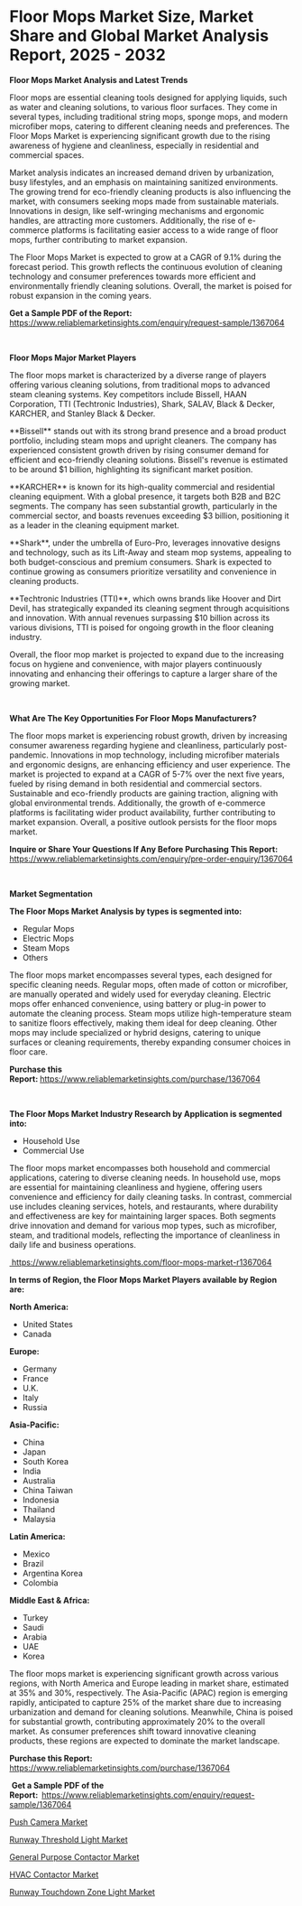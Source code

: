 <p><h1>Floor Mops Market Size, Market Share and Global Market Analysis Report, 2025 - 2032</h1></p><p><strong>Floor Mops Market Analysis and Latest Trends</strong></p>
<p><p>Floor mops are essential cleaning tools designed for applying liquids, such as water and cleaning solutions, to various floor surfaces. They come in several types, including traditional string mops, sponge mops, and modern microfiber mops, catering to different cleaning needs and preferences. The Floor Mops Market is experiencing significant growth due to the rising awareness of hygiene and cleanliness, especially in residential and commercial spaces.</p><p>Market analysis indicates an increased demand driven by urbanization, busy lifestyles, and an emphasis on maintaining sanitized environments. The growing trend for eco-friendly cleaning products is also influencing the market, with consumers seeking mops made from sustainable materials. Innovations in design, like self-wringing mechanisms and ergonomic handles, are attracting more customers. Additionally, the rise of e-commerce platforms is facilitating easier access to a wide range of floor mops, further contributing to market expansion.</p><p>The Floor Mops Market is expected to grow at a CAGR of 9.1% during the forecast period. This growth reflects the continuous evolution of cleaning technology and consumer preferences towards more efficient and environmentally friendly cleaning solutions. Overall, the market is poised for robust expansion in the coming years.</p></p>
<p><strong>Get a Sample PDF of the Report:&nbsp;</strong> <a href="https://www.reliablemarketinsights.com/enquiry/request-sample/1367064?utm_campaign=3277&utm_medium=2&utm_source=Github&utm_content=ia&utm_term=22032025&utm_id=floor-mops">https://www.reliablemarketinsights.com/enquiry/request-sample/1367064</a></p>
<p>&nbsp;</p>
<p><strong>Floor Mops Major Market Players</strong></p>
<p><p>The floor mops market is characterized by a diverse range of players offering various cleaning solutions, from traditional mops to advanced steam cleaning systems. Key competitors include Bissell, HAAN Corporation, TTI (Techtronic Industries), Shark, SALAV, Black & Decker, KARCHER, and Stanley Black & Decker.</p><p>**Bissell** stands out with its strong brand presence and a broad product portfolio, including steam mops and upright cleaners. The company has experienced consistent growth driven by rising consumer demand for efficient and eco-friendly cleaning solutions. Bissell's revenue is estimated to be around $1 billion, highlighting its significant market position.</p><p>**KARCHER** is known for its high-quality commercial and residential cleaning equipment. With a global presence, it targets both B2B and B2C segments. The company has seen substantial growth, particularly in the commercial sector, and boasts revenues exceeding $3 billion, positioning it as a leader in the cleaning equipment market.</p><p>**Shark**, under the umbrella of Euro-Pro, leverages innovative designs and technology, such as its Lift-Away and steam mop systems, appealing to both budget-conscious and premium consumers. Shark is expected to continue growing as consumers prioritize versatility and convenience in cleaning products.</p><p>**Techtronic Industries (TTI)**, which owns brands like Hoover and Dirt Devil, has strategically expanded its cleaning segment through acquisitions and innovation. With annual revenues surpassing $10 billion across its various divisions, TTI is poised for ongoing growth in the floor cleaning industry.</p><p>Overall, the floor mop market is projected to expand due to the increasing focus on hygiene and convenience, with major players continuously innovating and enhancing their offerings to capture a larger share of the growing market.</p></p>
<p>&nbsp;</p>
<p><strong>What Are The Key Opportunities For Floor Mops Manufacturers?</strong></p>
<p><p>The floor mops market is experiencing robust growth, driven by increasing consumer awareness regarding hygiene and cleanliness, particularly post-pandemic. Innovations in mop technology, including microfiber materials and ergonomic designs, are enhancing efficiency and user experience. The market is projected to expand at a CAGR of 5-7% over the next five years, fueled by rising demand in both residential and commercial sectors. Sustainable and eco-friendly products are gaining traction, aligning with global environmental trends. Additionally, the growth of e-commerce platforms is facilitating wider product availability, further contributing to market expansion. Overall, a positive outlook persists for the floor mops market.</p></p>
<p><strong>Inquire or Share Your Questions If Any Before Purchasing This Report:</strong> <a href="https://www.reliablemarketinsights.com/enquiry/pre-order-enquiry/1367064?utm_campaign=3277&utm_medium=2&utm_source=Github&utm_content=ia&utm_term=22032025&utm_id=floor-mops">https://www.reliablemarketinsights.com/enquiry/pre-order-enquiry/1367064</a></p>
<p>&nbsp;</p>
<p><strong>Market Segmentation</strong></p>
<p><strong>The Floor Mops Market Analysis by types is segmented into:</strong></p>
<p><ul><li>Regular Mops</li><li>Electric Mops</li><li>Steam Mops</li><li>Others</li></ul></p>
<p><p>The floor mops market encompasses several types, each designed for specific cleaning needs. Regular mops, often made of cotton or microfiber, are manually operated and widely used for everyday cleaning. Electric mops offer enhanced convenience, using battery or plug-in power to automate the cleaning process. Steam mops utilize high-temperature steam to sanitize floors effectively, making them ideal for deep cleaning. Other mops may include specialized or hybrid designs, catering to unique surfaces or cleaning requirements, thereby expanding consumer choices in floor care.</p></p>
<p><strong>Purchase this Report:&nbsp;</strong><a href="https://www.reliablemarketinsights.com/purchase/1367064?utm_campaign=3277&utm_medium=2&utm_source=Github&utm_content=ia&utm_term=22032025&utm_id=floor-mops">https://www.reliablemarketinsights.com/purchase/1367064</a></p>
<p>&nbsp;</p>
<p><strong>The Floor Mops Market Industry Research by Application is segmented into:</strong></p>
<p><ul><li>Household Use</li><li>Commercial Use</li></ul></p>
<p><p>The floor mops market encompasses both household and commercial applications, catering to diverse cleaning needs. In household use, mops are essential for maintaining cleanliness and hygiene, offering users convenience and efficiency for daily cleaning tasks. In contrast, commercial use includes cleaning services, hotels, and restaurants, where durability and effectiveness are key for maintaining larger spaces. Both segments drive innovation and demand for various mop types, such as microfiber, steam, and traditional models, reflecting the importance of cleanliness in daily life and business operations.</p></p>
<p><a href="https://www.reliablemarketinsights.com/floor-mops-market-r1367064?utm_campaign=3277&utm_medium=2&utm_source=Github&utm_content=ia&utm_term=22032025&utm_id=floor-mops">&nbsp;https://www.reliablemarketinsights.com/floor-mops-market-r1367064</a></p>
<p><strong>In terms of Region, the Floor Mops Market Players available by Region are:</strong></p>
<p>
    <p> <strong> North America: </strong>
        <ul>
            <li>United States</li>
            <li>Canada</li>
        </ul>
        </p> 
    <p> <strong> Europe: </strong>
        <ul>
            <li>Germany</li>
            <li>France</li>
            <li>U.K.</li>
            <li>Italy</li>
            <li>Russia</li>
        </ul>
        </p> 
    <p> <strong> Asia-Pacific: </strong>
        <ul>
            <li>China</li>
            <li>Japan</li>
            <li>South Korea</li>
            <li>India</li>
            <li>Australia</li>
            <li>China Taiwan</li>
            <li>Indonesia</li>
            <li>Thailand</li>
            <li>Malaysia</li>
        </ul>
        </p> 
    <p> <strong> Latin America: </strong>
        <ul>
            <li>Mexico</li>
            <li>Brazil</li>
            <li>Argentina Korea</li>
            <li>Colombia</li>
        </ul>
        </p> 
    <p> <strong> Middle East & Africa: </strong>
        <ul>
            <li>Turkey</li>
            <li>Saudi</li>
            <li>Arabia</li>
            <li>UAE</li>
            <li>Korea</li>
        </ul>
    </p>
    </p>
<p><p>The floor mops market is experiencing significant growth across various regions, with North America and Europe leading in market share, estimated at 35% and 30%, respectively. The Asia-Pacific (APAC) region is emerging rapidly, anticipated to capture 25% of the market share due to increasing urbanization and demand for cleaning solutions. Meanwhile, China is poised for substantial growth, contributing approximately 20% to the overall market. As consumer preferences shift toward innovative cleaning products, these regions are expected to dominate the market landscape.</p></p>
<p><strong>Purchase this Report: </strong><a href="https://www.reliablemarketinsights.com/purchase/1367064?utm_campaign=3277&utm_medium=2&utm_source=Github&utm_content=ia&utm_term=22032025&utm_id=floor-mops">https://www.reliablemarketinsights.com/purchase/1367064</a></p>
<p>&nbsp;<strong>Get a Sample PDF of the Report:&nbsp;&nbsp;</strong><a href="https://www.reliablemarketinsights.com/enquiry/request-sample/1367064?utm_campaign=3277&utm_medium=2&utm_source=Github&utm_content=ia&utm_term=22032025&utm_id=floor-mops">https://www.reliablemarketinsights.com/enquiry/request-sample/1367064</a></p>
<p><strong></strong></p>
<p><p><a href="https://www.linkedin.com/pulse/market-research-report-growth-push-camera-64-cagr-from-gzk3f?utm_campaign=3277&utm_medium=2&utm_source=Github&utm_content=ia&utm_term=22032025&utm_id=floor-mops">Push Camera Market</a></p><p><a href="https://www.linkedin.com/pulse/market-examination-report-runway-threshold-light-growth-ohisf?utm_campaign=3277&utm_medium=2&utm_source=Github&utm_content=ia&utm_term=22032025&utm_id=floor-mops">Runway Threshold Light Market</a></p><p><a href="https://www.linkedin.com/pulse/general-purpose-contactor-market-research-report-analyzing-growth-68qwf?utm_campaign=3277&utm_medium=2&utm_source=Github&utm_content=ia&utm_term=22032025&utm_id=floor-mops">General Purpose Contactor Market</a></p><p><a href="https://www.linkedin.com/pulse/global-hvac-contactor-market-research-2025-2032-technology-jssdf?utm_campaign=3277&utm_medium=2&utm_source=Github&utm_content=ia&utm_term=22032025&utm_id=floor-mops">HVAC Contactor Market</a></p><p><a href="https://www.linkedin.com/pulse/runway-touchdown-zone-light-market-size-revenue-growth-projected-wwt0f?utm_campaign=3277&utm_medium=2&utm_source=Github&utm_content=ia&utm_term=22032025&utm_id=floor-mops">Runway Touchdown Zone Light Market</a></p></p>